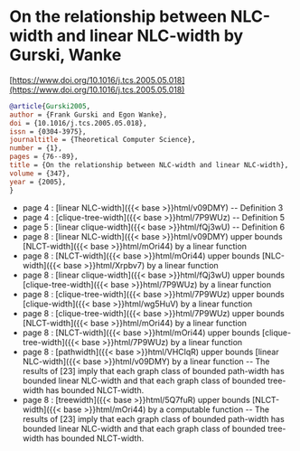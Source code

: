 # On the relationship between NLC-width and linear NLC-width by Gurski, Wanke

[https://www.doi.org/10.1016/j.tcs.2005.05.018](https://www.doi.org/10.1016/j.tcs.2005.05.018)

```bibtex
@article{Gurski2005,
author = {Frank Gurski and Egon Wanke},
doi = {10.1016/j.tcs.2005.05.018},
issn = {0304-3975},
journaltitle = {Theoretical Computer Science},
number = {1},
pages = {76--89},
title = {On the relationship between NLC-width and linear NLC-width},
volume = {347},
year = {2005},
}
```
* page 4 : [linear NLC-width]({{< base >}}html/v09DMY) -- Definition 3
* page 4 : [clique-tree-width]({{< base >}}html/7P9WUz) -- Definition 5
* page 5 : [linear clique-width]({{< base >}}html/fQj3wU) -- Definition 6
* page 8 : [linear NLC-width]({{< base >}}html/v09DMY) upper bounds [NLCT-width]({{< base >}}html/mOri44) by a linear function
* page 8 : [NLCT-width]({{< base >}}html/mOri44) upper bounds [NLC-width]({{< base >}}html/Xrpbv7) by a linear function
* page 8 : [linear clique-width]({{< base >}}html/fQj3wU) upper bounds [clique-tree-width]({{< base >}}html/7P9WUz) by a linear function
* page 8 : [clique-tree-width]({{< base >}}html/7P9WUz) upper bounds [clique-width]({{< base >}}html/wg5HuV) by a linear function
* page 8 : [clique-tree-width]({{< base >}}html/7P9WUz) upper bounds [NLCT-width]({{< base >}}html/mOri44) by a linear function
* page 8 : [NLCT-width]({{< base >}}html/mOri44) upper bounds [clique-tree-width]({{< base >}}html/7P9WUz) by a linear function
* page 8 : [pathwidth]({{< base >}}html/VHClqR) upper bounds [linear NLC-width]({{< base >}}html/v09DMY) by a linear function -- The results of [23] imply that each graph class of bounded path-width has bounded linear NLC-width and that each graph class of bounded tree-width has bounded NLCT-width.
* page 8 : [treewidth]({{< base >}}html/5Q7fuR) upper bounds [NLCT-width]({{< base >}}html/mOri44) by a computable function -- The results of [23] imply that each graph class of bounded path-width has bounded linear NLC-width and that each graph class of bounded tree-width has bounded NLCT-width.